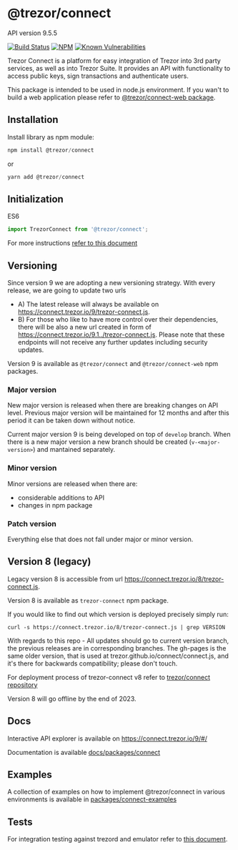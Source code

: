 # @trezor/connect

API version 9.5.5

[![Build Status](https://github.com/trezor/trezor-suite/actions/workflows/test-connect.yml/badge.svg)](https://github.com/trezor/trezor-suite/actions/workflows/test-connect.yml)
[![NPM](https://img.shields.io/npm/v/@trezor/connect.svg)](https://www.npmjs.org/package/@trezor/connect)
[![Known Vulnerabilities](https://snyk.io/test/github/trezor/connect/badge.svg?targetFile=package.json)](https://snyk.io/test/github/trezor/trezor-suite?targetFile=packages/connect/package.json)

Trezor Connect is a platform for easy integration of Trezor into 3rd party services, as well as into Trezor Suite. It provides an API with functionality to access public keys, sign transactions and authenticate users.

This package is intended to be used in node.js environment. If you wan't to build a web application please refer to [@trezor/connect-web package](https://github.com/trezor/trezor-suite/blob/develop/packages/connect-web/README.md).

## Installation

Install library as npm module:

```javascript
npm install @trezor/connect
```

or

```javascript
yarn add @trezor/connect
```

## Initialization

ES6

```javascript
import TrezorConnect from '@trezor/connect';
```

For more instructions [refer to this document](https://github.com/trezor/trezor-suite/blob/develop/docs/packages/connect/index.md)

## Versioning

Since version 9 we are adopting a new versioning strategy. With every release, we are going to update two urls

- A) The latest release will always be available on https://connect.trezor.io/9/trezor-connect.js.
- B) For those who like to have more control over their dependencies, there will be also a new url created in form of https://connect.trezor.io/9.1../trezor-connect.js. Please note that these endpoints will not receive any further updates including security updates.

Version 9 is available as `@trezor/connect` and `@trezor/connect-web` npm packages.

### Major version

New major version is released when there are breaking changes on API level. Previous major version will be maintained for 12 months and after this period it can be taken down without notice.

Current major version 9 is being developed on top of `develop` branch. When there is a new major version a new branch should be created (`v-<major-version>`) and mantained separately.

### Minor version

Minor versions are released when there are:

- considerable additions to API
- changes in npm package

### Patch version

Everything else that does not fall under major or minor version.

## Version 8 (legacy)

Legacy version 8 is accessible from url https://connect.trezor.io/8/trezor-connect.js.

Version 8 is available as `trezor-connect` npm package.

If you would like to find out which version is deployed precisely simply run:

`curl -s https://connect.trezor.io/8/trezor-connect.js | grep VERSION`

With regards to this repo - All updates should go to current version branch, the previous releases are in corresponding branches. The gh-pages is the same older version, that is used at trezor.github.io/connect/connect.js, and it's there for backwards compatibility; please don't touch.

For deployment process of trezor-connect v8 refer to [trezor/connect repository](https://github.com/trezor/connect/blob/develop/docs/deployment/index.md)

Version 8 will go offline by the end of 2023.

## Docs

Interactive API explorer is available on https://connect.trezor.io/9/#/

Documentation is available [docs/packages/connect](https://github.com/trezor/trezor-suite/blob/develop/docs/packages/connect/index.md)

## Examples

A collection of examples on how to implement @trezor/connect in various environments is available in [packages/connect-examples](https://github.com/trezor/trezor-suite/tree/develop/packages/connect-examples)

## Tests

For integration testing against trezord and emulator refer to [this document](https://github.com/trezor/trezor-suite/blob/develop/packages/connect/e2e/README.md).
